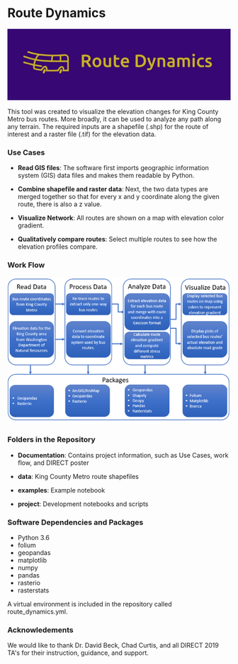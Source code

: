 # Route Dynamics
![alt text][logo]

[logo]: https://github.com/EricaEgg/Route_Dynamics/blob/master/Documentation/logo.JPG

This tool was created to visualize the elevation changes for King County Metro bus routes. More broadly, it can be 
used to analyze any path along any terrain. The required inputs are a shapefile (.shp) for the route of interest and a 
raster file (.tif) for the elevation data. 

### Use Cases

* **Read GIS files**: The software first imports geographic information system (GIS) data files and makes them readable by 
Python.

* **Combine shapefile and raster data**: Next, the two data types are merged together so that for every x and y coordinate 
along the given route, there is also a z value. 

* **Visualize Network**: All routes are shown on a map with elevation color gradient. 

* **Qualitatively compare routes**: Select multiple routes to see how the elevation profiles compare. 

### Work Flow

![alt text][flowchart]

[flowchart]: https://github.com/EricaEgg/Route_Dynamics/blob/master/Documentation/FlowChart.PNG

### Folders in the Repository

* **Documentation**: Contains project information, such as Use 
Cases, work flow, and DIRECT poster

* **data**: King County Metro route shapefiles

* **examples**: Example notebook

* **project**: Development notebooks and scripts

### Software Dependencies and Packages

* Python 3.6
* folium
* geopandas
* matplotlib
* numpy
* pandas
* rasterio
* rasterstats

A virtual environment is included in the repository called route_dynamics.yml.

### Acknowledements

We would like to thank Dr. David Beck, Chad Curtis, and all DIRECT 2019 TA's for their 
instruction, guidance, and support. 
 
